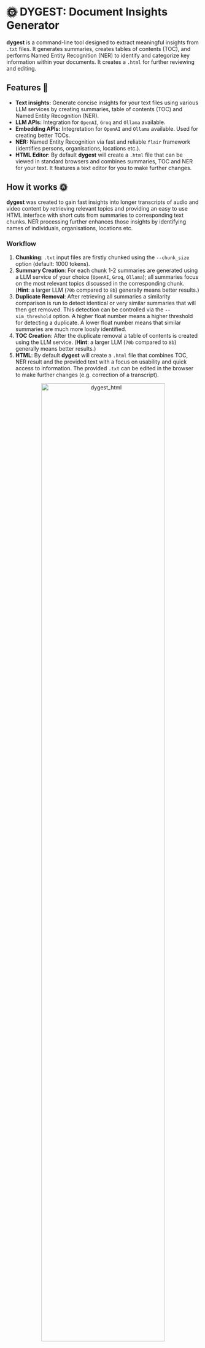 # 🌞 DYGEST: Document Insights Generator
**dygest** is a command-line tool designed to extract meaningful insights from `.txt` files. It generates summaries, creates tables of contents (TOC), and performs Named Entity Recognition (NER) to identify and categorize key information within your documents. It creates a `.html` for further reviewing and editing.

## Features 🧩 
- **Text insights:** Generate concise insights for your text files using various LLM services by creating summaries, table of contents (TOC) and Named Entity Recognition (NER).
- **LLM APIs:** Integration for `OpenAI`, `Groq` and `Ollama` available.
- **Embedding APIs:** Integretation for `OpenAI` and `Ollama` available. Used for creating better TOCs.
- **NER:** Named Entity Recognition via fast and reliable `flair` framework (identifies persons, organisations, locations etc.).
- **HTML Editor**: By default **dygest** will create a `.html` file that can be viewed in standard browsers and combines summaries, TOC and NER for your text. It features a text editor for you to make further changes.

## How it works 🌞
**dygest** was created to gain fast insights into longer transcripts of audio and video content by retrieving relevant topics and providing an easy to use HTML interface with short cuts from summaries to corresponding text chunks. NER processing further enhances those insights by identifying names of individuals, organisations, locations etc.

### Workflow
1. **Chunking**: `.txt` input files are firstly chunked using the `--chunk_size` option (default: 1000 tokens).
2. **Summary Creation**: For each chunk 1-2 summaries are generated using a LLM service of your choice (`OpenAI`, `Groq`, `Ollama`); all summaries focus on the most relevant topics discussed in the corresponding chunk. (**Hint**: a larger LLM (`70b` compared to `8b`) generally means better results.)
3. **Duplicate Removal**: After retrieving all summaries a similarity comparison is run to detect identical or very similar summaries that will then get removed. This detection can be controlled via the `--sim_threshold` option. A higher float number means a higher threshold for detecting a duplicate. A lower float number means that similar summaries are much more loosly identified.
4. **TOC Creation**: After the duplicate removal a table of contents is created using the LLM service. (**Hint**: a larger LLM (`70b` compared to `8b`) generally means better results.)
5. **HTML**: By default **dygest** will create a `.html` file that combines TOC, NER result and the provided text with a focus on usability and quick access to information. The provided `.txt` can be edited in the browser to make further changes (e.g. correction of a transcript).

<p align="center">
  <img width="80%" alt="dygest_html" src="https://github.com/user-attachments/assets/ea8d9763-f668-40d9-9acc-466314d59e17">
</p>

## Requirements
- `Python >= 3.10` 
- API Keys for `OpenAI` and/or `Groq` *or* a running `Ollama` instance
- API Keys have to be stored in your environment (e.g. `export $OPENAI_API_KEY=skj....`)

## Installation

### Clone this repository
```shell
git clone https://github.com/tsmdt/dygest.git
```

### Change to folder
```shell
cd dygest
```

### Create a virtual environment
```shell
python3 -m venv venv
```

### Activate the environment
```shell
source venv/bin/activate
```

### Install dygest
```shell
pip install .
```

## Usage
```shell
>>> dygest

 Usage: dygest [OPTIONS]

 🌞 DYGEST: Document Insights Generator 🌞

╭─ Options ──────────────────────────────────────────────────────────────────────────────────────────────────────────────────────────────────────────────────╮
│ --files               -f        TEXT                         Path to the input folder or .txt file. [default: None]                                        │
│ --output_dir          -o        TEXT                         If not provided, outputs will be saved in the input folder. [default: None]                   │
│ --llm_service         -llm      [ollama|openai|groq]         Select the LLM service for creating digests. [default: None]                                  │
│ --llm_model           -m        TEXT                         LLM model name. Defaults to 'llama-3.1-70b-versatile' (Groq), 'gpt-4o-mini' (OpenAI) or       │
│                                                              'llama3.1' (Ollama).                                                                          │
│                                                              [default: None]                                                                               │
│ --temperature         -t        FLOAT                        Temperature of LLM. [default: 0.1]                                                            │
│ --embedding_service   -emb      [ollama|openai]              Select the Embedding service for creating digests. [default: None]                            │
│ --embedding_model     -e        TEXT                         Embedding model name. Defaults to 'text-embedding-3-small' (OpenAI) or 'nomic-embed-text'     │
│                                                              (Ollama).                                                                                     │
│                                                              [default: None]                                                                               │
│ --chunk_size          -c        INTEGER                      Maximum number of tokens per chunk. [default: 1000]                                           │
│ --summarize           -s                                     Include a short summary for the whole text. Defaults to False.                                │
│ --sim_threshold       -t        FLOAT                        Similarity threshold for removing duplicate topics. [default: 0.85]                           │
│ --ner                 -n                                     Enable Named Entity Recognition (NER). Defaults to False.                                     │
│ --lang                -l        [auto|ar|de|da|en|fr|es|nl]  Language of file(s) for NER. Defaults to auto-detection. [default: auto]                      │
│ --precise             -p                                     Enable precise mode for NER. Defaults to fast mode.                                           │
│ --verbose             -v                                     Enable verbose output. Defaults to False.                                                     │
│ --export_metadata                                            Enable exporting metadata to output file(s). Defaults to False.                               │
│ --list_models                                                List all available models for a LLM service.                                                  │
│ --install-completion                                         Install completion for the current shell.                                                     │
│ --show-completion                                            Show completion for the current shell, to copy it or customize the installation.              │
│ --help                                                       Show this message and exit.                                                                   │
╰────────────────────────────────────────────────────────────────────────────────────────────────────────────────────────────────────────────────────────────╯
```

## Examples

### Generate dygest with default settings:
```shell
dygest --files ./documents/my_txt.txt -llm groq -emb openai 
```
Creates dygest using `Groq API` with default model `llama-3.1-70b-versatile` and `OpenAI Embeddings` model `text-embedding-3-small`.

### Generate dygest with NER using local LLMs:
```shell
dygest --files ./documents/my_txt.txt -llm ollama -m llama3.1:8b-instruct-q8_0 -emb ollama -e chroma/all-minilm-l6-v2-f32:latest -n -v --export_metadata
```
Creates a `.html` using `Ollama` with LLM `llama3.1:8b-instruct-q8_0` and embeddings model `chroma/all-minilm-l6-v2-f32:latest` while enabling `NER`, `verbose` output and exporting processing `metadata` to the `.html`. Make sure that you have the models you want to use pulled with `Ollama` first.

### Generate dygest OpenAI with NER and genereous duplicate removal:
```shell
dygest --files ./documents/my_txt.txt -llm openai -emb openai -n -p --sim_threshold 0.6
```
Creates a `.html` using `OpenAI` with default LLM `gpt-4o-mini` and default embedding model `text-embedding-3-small` while enabling `NER` in `precise` mode. The similarity threshold set with `sim_threshold` is generous and will remove many summaries that are somewhat comparable to other ones found in the TOC.

### List available models for a LLM service:
```shell
dygest -llm openai --list_models
```
Lists all available `OpenaAI` models.
